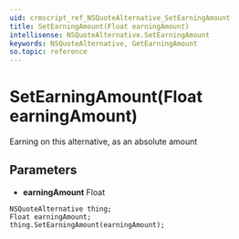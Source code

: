 ```yaml
---
uid: crmscript_ref_NSQuoteAlternative_SetEarningAmount
title: SetEarningAmount(Float earningAmount)
intellisense: NSQuoteAlternative.SetEarningAmount
keywords: NSQuoteAlternative, GetEarningAmount
so.topic: reference
---
```


# SetEarningAmount(Float earningAmount)

Earning on this alternative, as an absolute amount

## Parameters

* **earningAmount** Float

```crmscript
NSQuoteAlternative thing;
Float earningAmount;
thing.SetEarningAmount(earningAmount);
```

